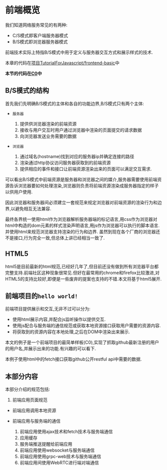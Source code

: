 # 前端概览

我们知道网络服务常见的有两种:
+ C/S模式即客户端服务器模式
+ B/S模式即浏览器服务器模式

前端技术实际上特指B/S模式中用于定义与服务器交互方式和展示样式的技术.

本章的代码在[项目TutorialForJavascript/frontend-basic](https://github.com/TutorialForJavascript/frontend-basic)中

**本节的代码在[C0](https://github.com/TutorialForJavascript/frontend-basic/tree/master/code/C0)中**

## B/S模式的结构

首先我们先明确B/S模式的主体和各自的功能边界,B/S模式只有两个主体:

+ `服务器`
    1. 提供供浏览器渲染的前端资源
    2. 接收与用户交互时用户通过浏览器中渲染的页面提交的请求数据
    3. 向浏览器发送业务需要的数据

+ `浏览器`
    1. 通过域名(hostname)找到对应的服务器ip并确定连接的路径
    2. 渲染通过http协议访问服务器获取到的前端资源
    3. 提供相应的事件和接口让前端资源渲染出来的页面可以满足交互需求.

可以看出B/S模式中前端资源是服务器和浏览器之间的媒介,服务器需要使用前端资源告诉浏览器要如何处理渲染,浏览器则负责将前端资源渲染成服务器指定的样子以供用户使用.

因此浏览器和服务器间必须建立一套规范来规定浏览器对前端资源的渲染行为和边界,以避免相互无法兼容.

最终各界统一使用html作为浏览器解析服务器端的标记语言,用css作为浏览器对html中构造的dom元素的样式渲染声明语言,用js作为浏览器可以执行的脚本语言.并使用html来规范浏览器支持渲染的行为和边界.
虽然到现在各个厂商的浏览器还不是接口,行为完全一致,但总体上讲已经相当一致了.

## HTML5

html5是目前最新的html规范,已经好几年了,但目前还没有做到所有浏览器平台都完整支持.前端社区这种现象很常见.但好在最常用的chrome和firefox比较激进,对HTML5的支持比较好,即便是一些废弃的提案也支持的不错.本文将基于html5展开.

## 前端项目的`hello world!`

前端项目提供展示和交互,无非不过可以分为:

+ 使用html展示内容,并配合js监听操作以提供交互.
+ 使用js配合与服务端的通信规范或获取本地资源接口获取用户需要的资源内容.
+ 将获取到的资源内容在本地处理,之后在DOM中渲染出来展示.

本文的例子是一个前端项目的最简单样板(C0),实现了抓取github最新注册的用户的用户名,并展示出来的功能.有兴趣的可以看下.

本例子使用html中的fetch接口获取github公开restful api中需要的数据.

## 本部分内容

本部分介绍的规范包括:

1. 前端应用页面规范

+ 前端应用调用本地资源

+ 前端应用与服务端的通信
  1. 前端应用使用ajax技术和fetch技术与服务端通信
  2. 应用缓存
  3. 服务端推送提醒给前端应用
  4. 前端应用使用websocket与服务端通信
  5. 前端应用使用grpc-web技术与服务端通信
  6. 前端应用间使用WebRTC进行端对端通信
  
